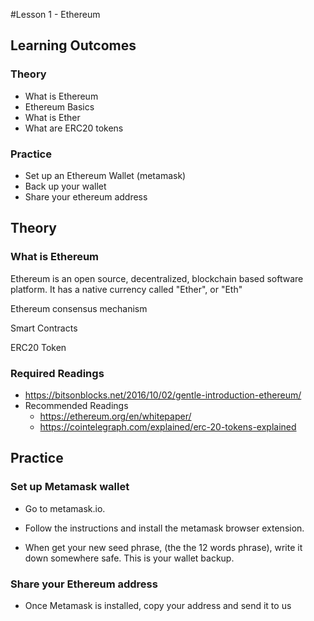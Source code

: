 #Lesson 1 - Ethereum

## Learning Outcomes

### Theory
 - What is Ethereum
 - Ethereum Basics
 - What is Ether
 - What are ERC20 tokens

### Practice
- Set up an Ethereum Wallet (metamask)
- Back up your wallet
- Share your ethereum address



## Theory

### What is Ethereum
Ethereum is an open source, decentralized, blockchain based software platform. It has a native currency called "Ether", or "Eth"

Ethereum consensus mechanism

Smart Contracts

ERC20 Token



### Required Readings
  - https://bitsonblocks.net/2016/10/02/gentle-introduction-ethereum/
- Recommended Readings
  - https://ethereum.org/en/whitepaper/
  - https://cointelegraph.com/explained/erc-20-tokens-explained

## Practice

### Set up Metamask wallet
- Go to metamask.io.

- Follow the instructions and install the metamask browser extension.

- When get your new seed phrase, (the the 12 words phrase), write it down somewhere safe. This is your wallet backup.

### Share your Ethereum address
- Once Metamask is installed, copy your address and send it to us
